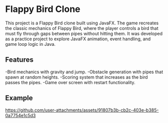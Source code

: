 # Flappy Bird Clone
This project is a Flappy Bird clone built using JavaFX. The game recreates the classic mechanics of Flappy Bird, where the player controls a bird that must fly through gaps between pipes without hitting them. It was developed as a practice project to explore JavaFX animation, event handling, and game loop logic in Java.

## Features
-Bird mechanics with gravity and jump.
-Obstacle generation with pipes that spawn at random heights.
-Scoring system that increases as the bird passes the pipes.
-Game over screen with restart functionality.

## Example
https://github.com/user-attachments/assets/91807b3b-cb2c-403e-b385-0a7754e1c5d3
